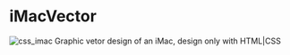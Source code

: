 # iMacVector
![css_imac](https://user-images.githubusercontent.com/24946716/27730251-81b699f8-5d80-11e7-9276-1890881c7fc5.JPG)
Graphic vetor design of an iMac, design only with HTML|CSS
